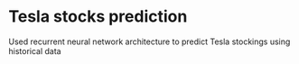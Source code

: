 # Tesla stocks prediction
Used recurrent neural network architecture to predict Tesla stockings using historical data
